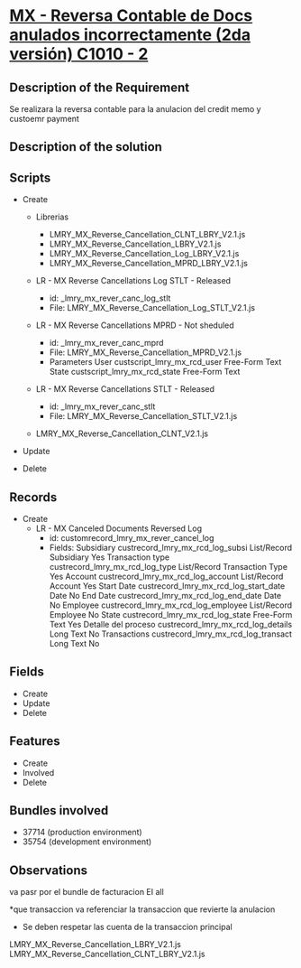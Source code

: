 # [MX - Reversa Contable de Docs anulados incorrectamente (2da versión) C1010 - 2](https://docs.google.com/document/d/153LO2A7RervBt7Hn1hrgDwuAZyc2SxwPr-XQuU6sIHg/edit)


## Description of the Requirement

Se realizara la reversa contable para la anulacion del credit memo y custoemr payment

## Description of the solution


## Scripts
+ Create

    + Librerias
        + LMRY_MX_Reverse_Cancellation_CLNT_LBRY_V2.1.js
        + LMRY_MX_Reverse_Cancellation_LBRY_V2.1.js
        + LMRY_MX_Reverse_Cancellation_Log_LBRY_V2.1.js
        + LMRY_MX_Reverse_Cancellation_MPRD_LBRY_V2.1.js

    + LR - MX Reverse Cancellations Log STLT - Released
        + id: _lmry_mx_rever_canc_log_stlt
        + File: LMRY_MX_Reverse_Cancellation_Log_STLT_V2.1.js

    + LR - MX Reverse Cancellations MPRD - Not sheduled
        + id: _lmry_mx_rever_canc_mprd
        + File: LMRY_MX_Reverse_Cancellation_MPRD_V2.1.js
        + Parameters
            User	custscript_lmry_mx_rcd_user	    Free-Form Text	 	 
            State	custscript_lmry_mx_rcd_state	Free-Form Text

    + LR - MX Reverse Cancellations STLT - Released
        + id: _lmry_mx_rever_canc_stlt
        + File: LMRY_MX_Reverse_Cancellation_STLT_V2.1.js

    + LMRY_MX_Reverse_Cancellation_CLNT_V2.1.js

+ Update

+ Delete

## Records
+ Create
    + LR - MX Canceled Documents Reversed Log
        + id: customrecord_lmry_mx_rever_cancel_log
        + Fields:
            Subsidiary	        custrecord_lmry_mx_rcd_log_subsi	    List/Record	Subsidiary	 	        Yes
 	        Transaction type	custrecord_lmry_mx_rcd_log_type	        List/Record	Transaction Type	 	Yes
 	        Account	            custrecord_lmry_mx_rcd_log_account	    List/Record	Account	 	            Yes
 	        Start Date	        custrecord_lmry_mx_rcd_log_start_date	Date	 	 	                    No
 	        End Date	        custrecord_lmry_mx_rcd_log_end_date	    Date	 	 	                    No
 	        Employee	        custrecord_lmry_mx_rcd_log_employee	    List/Record	Employee	 	        No
 	        State	            custrecord_lmry_mx_rcd_log_state	    Free-Form Text	 	 	            Yes
 	        Detalle del proceso	custrecord_lmry_mx_rcd_log_details	    Long Text	 	 	                No
 	        Transactions	    custrecord_lmry_mx_rcd_log_transact	    Long Text	 	 	                No

## Fields
+ Create
+ Update 
+ Delete

## Features
+ Create
+ Involved
+ Delete

## Bundles involved
+ 37714 (production environment)
+ 35754 (development environment)

## Observations

va pasr por el bundle de facturacion EI all


*que transaccion va referenciar la transaccion que revierte la anulacion
* Se deben respetar las cuenta de la transaccion principal

LMRY_MX_Reverse_Cancellation_LBRY_V2.1.js
LMRY_MX_Reverse_Cancellation_CLNT_LBRY_V2.1.js
























